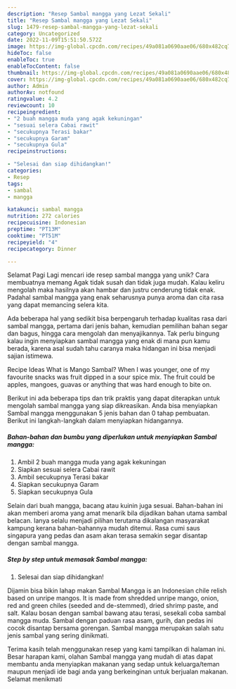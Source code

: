 ```yaml
---
description: "Resep Sambal mangga yang Lezat Sekali"
title: "Resep Sambal mangga yang Lezat Sekali"
slug: 1479-resep-sambal-mangga-yang-lezat-sekali
category: Uncategorized
date: 2022-11-09T15:51:50.572Z
image: https://img-global.cpcdn.com/recipes/49a081a0690aae06/680x482cq70/sambal-mangga-foto-resep-utama.jpg
hideToc: false
enableToc: true
enableTocContent: false
thumbnail: https://img-global.cpcdn.com/recipes/49a081a0690aae06/680x482cq70/sambal-mangga-foto-resep-utama.jpg
cover: https://img-global.cpcdn.com/recipes/49a081a0690aae06/680x482cq70/sambal-mangga-foto-resep-utama.jpg
author: Admin
authorAv: notfound
ratingvalue: 4.2
reviewcount: 10
recipeingredient:
- "2 buah mangga muda yang agak kekuningan"
- "sesuai selera Cabai rawit"
- "secukupnya Terasi bakar"
- "secukupnya Garam"
- "secukupnya Gula"
recipeinstructions:

- "Selesai dan siap dihidangkan!"
categories:
- Resep
tags:
- sambal
- mangga

katakunci: sambal mangga 
nutrition: 272 calories
recipecuisine: Indonesian
preptime: "PT13M"
cooktime: "PT51M"
recipeyield: "4"
recipecategory: Dinner

---
```



Selamat Pagi Lagi mencari ide resep sambal mangga yang unik? Cara membuatnya memang Agak tidak susah dan tidak juga mudah. Kalau keliru mengolah maka hasilnya akan hambar dan justru cenderung tidak enak. Padahal sambal mangga yang enak seharusnya punya aroma dan cita rasa yang dapat memancing selera kita.


Ada beberapa hal yang sedikit bisa berpengaruh terhadap kualitas rasa dari sambal mangga, pertama dari jenis bahan, kemudian pemilihan bahan segar dan bagus, hingga cara mengolah dan menyajikannya. Tak perlu bingung kalau ingin menyiapkan sambal mangga yang enak di mana pun kamu berada, karena asal sudah tahu caranya maka hidangan ini bisa menjadi sajian istimewa.

Recipe Ideas What is Mango Sambal? When I was younger, one of my favourite snacks was fruit dipped in a sour spice mix. The fruit could be apples, mangoes, guavas or anything that was hard enough to bite on.


Berikut ini ada beberapa tips dan trik praktis yang dapat diterapkan untuk mengolah sambal mangga yang siap dikreasikan. Anda bisa menyiapkan Sambal mangga menggunakan 5 jenis bahan dan 0 tahap pembuatan. Berikut ini langkah-langkah dalam menyiapkan hidangannya.

<!--inarticleads1-->

##### Bahan-bahan dan bumbu yang diperlukan untuk menyiapkan Sambal mangga:

1. Ambil 2 buah mangga muda yang agak kekuningan
1. Siapkan sesuai selera Cabai rawit
1. Ambil secukupnya Terasi bakar
1. Siapkan secukupnya Garam
1. Siapkan secukupnya Gula


Selain dari buah mangga, bacang atau kuinin juga sesuai. Bahan-bahan ini akan memberi aroma yang amat menarik bila dijadikan bahan utama sambal belacan. Ianya selalu menjadi pilihan terutama dikalangan masyarakat kampung kerana bahan-bahannya mudah ditemui. Rasa cumi saus singapura yang pedas dan asam akan terasa semakin segar disantap dengan sambal mangga. 

<!--inarticleads2-->

##### Step by step untuk memasak Sambal mangga:


1. Selesai dan siap dihidangkan!

Dijamin bisa bikin lahap makan Sambal Mangga is an Indonesian chile relish based on unripe mangos. It is made from shredded unripe mango, onion, red and green chiles (seeded and de-stemmed), dried shrimp paste, and salt. Kalau bosan dengan sambal bawang atau terasi, sesekali coba sambal mangga muda. Sambal dengan paduan rasa asam, gurih, dan pedas ini cocok disantap bersama gorengan. Sambal mangga merupakan salah satu jenis sambal yang sering dinikmati. 

Terima kasih telah menggunakan resep yang kami tampilkan di halaman ini. Besar harapan kami, olahan Sambal mangga yang mudah di atas dapat membantu anda menyiapkan makanan yang sedap untuk keluarga/teman maupun menjadi ide bagi anda yang berkeinginan untuk berjualan makanan. Selamat menikmati
